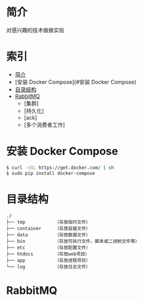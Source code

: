 # 简介

对感兴趣的技术做做实验

# 索引

* [简介](#简介)
* [安装 Docker Compose](#安装 Docker Compose)
* [目录结构](#目录结构)
* [RabbitMQ](#RabbitMQ)
    * [集群]
    * [持久化]
    * [ack]
    * [多个消费者工作]


# 安装 Docker Compose

```bash
$ curl -sSL https://get.docker.com/ | sh
$ sudo pip install docker-compose
```


# 目录结构

```
./
├── tmp           （存放临时文件）
├── container     （存放容器文件）
├── data          （存放数据文件）
├── bin           （存放可执行文件，脚本或二进制文件等）
├── etc           （存放配置文件）
├── htdocs        （存放web项目）
├── app           （存放进程项目）
└── log           （存放日志文件）

```


# RabbitMQ